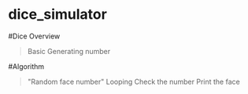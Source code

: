 # dice_simulator




#Dice Overview

> Basic
> Generating number

#Algorithm

>"Random face number"
>Looping
>Check the number
>Print the face
